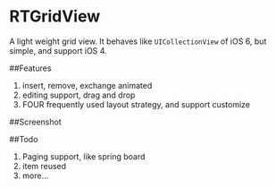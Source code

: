 RTGridView
==========

A light weight grid view. It behaves like `UICollectionView` of iOS 6, but simple, and support iOS 4.

##Features

1. insert, remove, exchange animated
2. editing support, drag and drop
3. FOUR frequently used layout strategy, and support customize

##Screenshot


##Todo

1. Paging support, like spring board
2. item reused
3. more...

